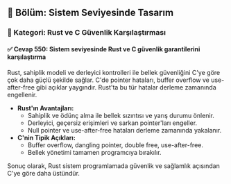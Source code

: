 ## 📘 Bölüm: Sistem Seviyesinde Tasarım  
### 🔹 Kategori: Rust ve C Güvenlik Karşılaştırması  
#### ✅ Cevap 550: Sistem seviyesinde Rust ve C güvenlik garantilerini karşılaştırma

Rust, sahiplik modeli ve derleyici kontrolleri ile bellek güvenliğini C'ye göre çok daha güçlü şekilde sağlar. C'de pointer hataları, buffer overflow ve use-after-free gibi açıklar yaygındır. Rust'ta bu tür hatalar derleme zamanında engellenir.

- **Rust'ın Avantajları:**
  - Sahiplik ve ödünç alma ile bellek sızıntısı ve yarış durumu önlenir.
  - Derleyici, geçersiz erişimleri ve sarkan pointer'ları engeller.
  - Null pointer ve use-after-free hataları derleme zamanında yakalanır.
- **C'nin Tipik Açıkları:**
  - Buffer overflow, dangling pointer, double free, use-after-free.
  - Bellek yönetimi tamamen programcıya bırakılır.

Sonuç olarak, Rust sistem programlamada güvenlik ve sağlamlık açısından C'ye göre daha üstündür.
